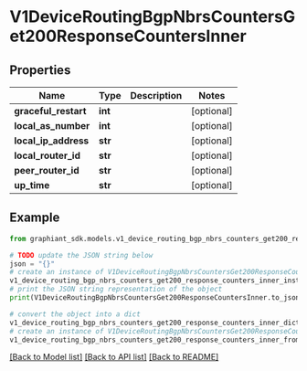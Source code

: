 # V1DeviceRoutingBgpNbrsCountersGet200ResponseCountersInner


## Properties

Name | Type | Description | Notes
------------ | ------------- | ------------- | -------------
**graceful_restart** | **int** |  | [optional] 
**local_as_number** | **int** |  | [optional] 
**local_ip_address** | **str** |  | [optional] 
**local_router_id** | **str** |  | [optional] 
**peer_router_id** | **str** |  | [optional] 
**up_time** | **str** |  | [optional] 

## Example

```python
from graphiant_sdk.models.v1_device_routing_bgp_nbrs_counters_get200_response_counters_inner import V1DeviceRoutingBgpNbrsCountersGet200ResponseCountersInner

# TODO update the JSON string below
json = "{}"
# create an instance of V1DeviceRoutingBgpNbrsCountersGet200ResponseCountersInner from a JSON string
v1_device_routing_bgp_nbrs_counters_get200_response_counters_inner_instance = V1DeviceRoutingBgpNbrsCountersGet200ResponseCountersInner.from_json(json)
# print the JSON string representation of the object
print(V1DeviceRoutingBgpNbrsCountersGet200ResponseCountersInner.to_json())

# convert the object into a dict
v1_device_routing_bgp_nbrs_counters_get200_response_counters_inner_dict = v1_device_routing_bgp_nbrs_counters_get200_response_counters_inner_instance.to_dict()
# create an instance of V1DeviceRoutingBgpNbrsCountersGet200ResponseCountersInner from a dict
v1_device_routing_bgp_nbrs_counters_get200_response_counters_inner_from_dict = V1DeviceRoutingBgpNbrsCountersGet200ResponseCountersInner.from_dict(v1_device_routing_bgp_nbrs_counters_get200_response_counters_inner_dict)
```
[[Back to Model list]](../README.md#documentation-for-models) [[Back to API list]](../README.md#documentation-for-api-endpoints) [[Back to README]](../README.md)


